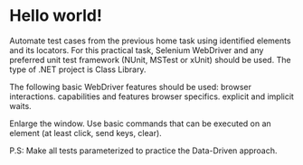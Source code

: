 # Hello world!

Automate test cases from the previous home task using identified elements and its locators. For this practical task, Selenium WebDriver and any preferred unit test framework (NUnit, MSTest or xUnit) should be used. The type of .NET project is Class Library.


The following basic WebDriver features should be used:
browser interactions.
capabilities and features browser specifics.
explicit and implicit waits.


Enlarge the window. Use basic commands that can be executed on an element (at least click, send keys, clear). 


P.S: Make all tests parameterized to practice the Data-Driven approach. 